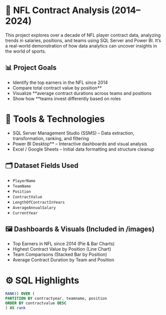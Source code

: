 # 🏈 NFL Contract Analysis (2014–2024)

This project explores over a decade of NFL player contract data, analyzing trends in salaries, positions, and teams using SQL Server and Power BI. It’s a real-world demonstration of how data analytics can uncover insights in the world of sports.

## 📊 Project Goals

- Identify the top earners in the NFL since 2014
- Compare total contract value by position**
- Visualize **average contract durations across teams and positions
- Show how **teams invest differently based on roles

# 🔧 Tools & Technologies

- SQL Server Management Studio (SSMS) – Data extraction, transformation, ranking, and filtering
- Power BI Desktop** – Interactive dashboards and visual analysis
- Excel / Google Sheets – Initial data formatting and structure cleanup

## 🗂️ Dataset Fields Used

- `PlayerName`
- `TeamName`
- `Position`
- `ContractValue`
- `LengthOfContractInYears`
- `AverageAnnualSalary`
- `CurrentYear`

## 🖼️ Dashboards & Visuals (Included in /images)

- Top Earners in NFL since 2014 (Pie & Bar Charts)
- Highest Contract Value by Position (Line Chart)
- Team Comparisons (Stacked Bar by Position)
- Average Contract Duration by Team and Position

# ⚙️ SQL Highlights

```sql
RANK() OVER (
PARTITION BY contractyear, teamname, position
ORDER BY contractvalue DESC
) AS rank
